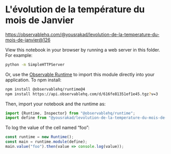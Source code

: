 # L'évolution de la température du mois de Janvier

https://observablehq.com/@yousrakad/levolution-de-la-temperature-du-mois-de-janvier@126

View this notebook in your browser by running a web server in this folder. For
example:

~~~sh
python -m SimpleHTTPServer
~~~

Or, use the [Observable Runtime](https://github.com/observablehq/runtime) to
import this module directly into your application. To npm install:

~~~sh
npm install @observablehq/runtime@4
npm install https://api.observablehq.com/d/616fe81351ef1e45.tgz?v=3
~~~

Then, import your notebook and the runtime as:

~~~js
import {Runtime, Inspector} from "@observablehq/runtime";
import define from "@yousrakad/levolution-de-la-temperature-du-mois-de-janvier";
~~~

To log the value of the cell named “foo”:

~~~js
const runtime = new Runtime();
const main = runtime.module(define);
main.value("foo").then(value => console.log(value));
~~~
